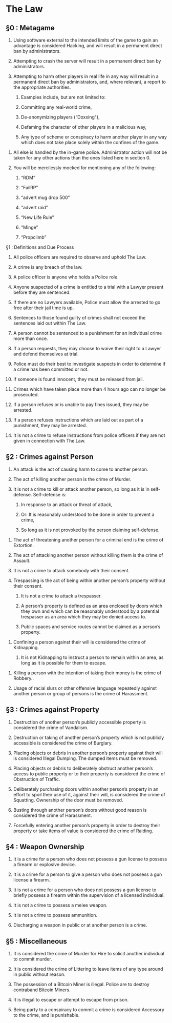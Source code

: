 # The Law

## §0 : Metagame

1.  Using software external to the intended limits of the game to gain
    an advantage is considered Hacking, and will result in a permanent
    direct ban by administrators.

2.  Attempting to crash the server will result in a permanent direct ban
    by administrators.

3.  Attempting to harm other players in real life in any way will result
    in a permanent direct ban by administrators, and, where relevant, a
    report to the appropriate authorities.

    1.  Examples include, but are not limited to:

    2.  Committing any real-world crime,

    3.  De-anonymizing players (“Doxxing"),

    4.  Defaming the character of other players in a malicious way,

    5.  Any type of scheme or conspiracy to harm another player in any
        way which does not take place solely within the confines of the
        game.

<!-- -->

1.  All else is handled by the in-game police. Administrator action will
    not be taken for any other actions than the ones listed here in
    section 0.

2.  You will be mercilessly mocked for mentioning any of the following:

    1.  “RDM”

    2.  “FailRP”

    3.  “advert mug drop 500”

    4.  “advert raid”

    5.  “New Life Rule”

    6.  “Minge”

    7.  “Propclimb”

§1 : Definitions and Due Process

1.  All police officers are required to observe and uphold The Law.

2.  A crime is any breach of the law.

3.  A police officer is anyone who holds a Police role.

4.  Anyone suspected of a crime is entitled to a trial with a Lawyer
    present before they are sentenced.

5.  If there are no Lawyers available, Police must allow the arrested to
    go free after their jail time is up.

6.  Sentences to those found guilty of crimes shall not exceed the
    sentences laid out within The Law.

7.  A person cannot be sentenced to a punishment for an individual crime
    more than once.

8.  If a person requests, they may choose to waive their right to a
    Lawyer and defend themselves at trial.

9.  Police must do their best to investigate suspects in order to
    determine if a crime has been committed or not.

10. If someone is found innocent, they must be released from jail.

11. Crimes which have taken place more than 4 hours ago can no longer be
    prosecuted.

12. If a person refuses or is unable to pay fines issued, they may be
    arrested.

13. If a person refuses instructions which are laid out as part of a
    punishment, they may be arrested.

14. It is not a crime to refuse instructions from police officers if
    they are not given in connection with The Law.

## §2 : Crimes against Person

1.  An attack is the act of causing harm to come to another person.

2.  The act of killing another person is the crime of Murder.

3.  It is not a crime to kill or attack another person, so long as it is
    in self-defense. Self-defense is:

    1.  In response to an attack or threat of attack,

    2.  Or: It is reasonably understood to be done in order to prevent a
        crime,

    3.  So long as it is not provoked by the person claiming
        self-defense.

<!-- -->

1.  The act of threatening another person for a criminal end is the
    crime of Extortion.

2.  The act of attacking another person without killing them is the
    crime of Assault.

3.  It is not a crime to attack somebody with their consent.

4.  Trespassing is the act of being within another person’s property
    without their consent.

    1.  It is not a crime to attack a trespasser.

    2.  A person’s property is defined as an area enclosed by doors
        which they own and which can be reasonably understood by a
        potential trespasser as an area which they may be denied access
        to.

    3.  Public spaces and service routes cannot be claimed as a person’s
        property.

<!-- -->

1.  Confining a person against their will is considered the crime of
    Kidnapping.

    1.  It is not Kidnapping to instruct a person to remain within an
        area, as long as it is possible for them to escape.

<!-- -->

1.  Killing a person with the intention of taking their money is the
    crime of Robbery..

2.  Usage of racial slurs or other offensive language repeatedly against
    another person or group of persons is the crime of Harassment.

## §3 : Crimes against Property

1.  Destruction of another person’s publicly accessible property is
    considered the crime of Vandalism.

2.  Destruction or taking of another person’s property which is not
    publicly accessible is considered the crime of Burglary.

3.  Placing objects or debris in another person’s property against their
    will is considered Illegal Dumping. The dumped items must be
    removed.

4.  Placing objects or debris to deliberately obstruct another person’s
    access to public property or to their property is considered the
    crime of Obstruction of Traffic.

5.  Deliberately purchasing doors within another person’s property in an
    effort to spoil their use of it, against their will, is considered
    the crime of Squatting. Ownership of the door must be removed.

6.  Busting through another person’s doors without good reason is
    considered the crime of Harassment.

7.  Forcefully entering another person’s property in order to destroy
    their property or take items of value is considered the crime of
    Raiding.

## §4 : Weapon Ownership

1.  It is a crime for a person who does not possess a gun license to
    possess a firearm or explosive device.

2.  It is a crime for a person to give a person who does not possess a
    gun license a firearm.

3.  It is not a crime for a person who does not possess a gun license to
    briefly possess a firearm within the supervision of a licensed
    individual.

4.  It is not a crime to possess a melee weapon.

5.  It is not a crime to possess ammunition.

6.  Discharging a weapon in public or at another person is a crime.

## §5 : Miscellaneous

1.  It is considered the crime of Murder for Hire to solicit another
    individual to commit murder.

2.  It is considered the crime of Littering to leave items of any type
    around in public without reason.

3.  The possession of a Bitcoin Miner is illegal. Police are to destroy
    contraband Bitcoin Miners.

4.  It is illegal to escape or attempt to escape from prison.

5.  Being party to a conspiracy to commit a crime is considered
    Accessory to the crime, and is punishable.
